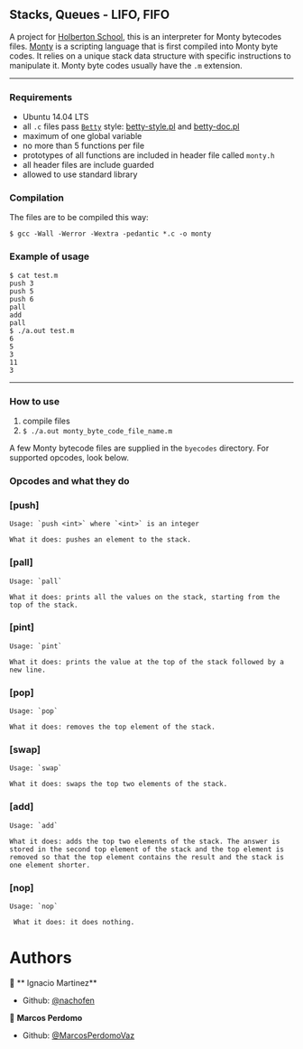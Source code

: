 ## Stacks, Queues - LIFO, FIFO

A project for [Holberton School](https://www.holbertonschool.com/), this is an interpreter for Monty bytecodes files. [Monty](http://montyscoconut.github.io/) is a scripting language that is first compiled into Monty byte codes. It relies on a unique stack data structure with specific instructions to manipulate it. Monty byte codes usually have the `.m` extension. 

---

### Requirements

- Ubuntu 14.04 LTS
- all `.c` files pass [`Betty`](https://github.com/holbertonschool/Betty) style: [betty-style.pl](https://github.com/holbertonschool/Betty/blob/master/betty-style.pl) and [betty-doc.pl](https://github.com/holbertonschool/Betty/blob/master/betty-doc.pl)
- maximum of one global variable
- no more than 5 functions per file
- prototypes of all functions are included in header file called `monty.h`
- all header files are include guarded
- allowed to use standard library

### Compilation

The files are to be compiled this way:

```
$ gcc -Wall -Werror -Wextra -pedantic *.c -o monty
```

### Example of usage

```
$ cat test.m
push 3
push 5
push 6
pall
add
pall
$ ./a.out test.m
6
5
3
11
3
```

---

### How to use

1. compile files
2. `$ ./a.out monty_byte_code_file_name.m`

A few Monty bytecode files are supplied in the `byecodes` directory. For supported opcodes, look below.


### Opcodes and what they do


### [push]

    Usage: `push <int>` where `<int>` is an integer

    What it does: pushes an element to the stack.

### [pall]

    Usage: `pall`

    What it does: prints all the values on the stack, starting from the top of the stack.

### [pint]

    Usage: `pint`

    What it does: prints the value at the top of the stack followed by a new line.

### [pop]

    Usage: `pop`

    What it does: removes the top element of the stack.

### [swap]

    Usage: `swap`

    What it does: swaps the top two elements of the stack.

### [add]

    Usage: `add`

    What it does: adds the top two elements of the stack. The answer is stored in the second top element of the stack and the top element is removed so that the top element contains the result and the stack is one element shorter.

### [nop]

    Usage: `nop`
    
     What it does: it does nothing.

# Authors
 👤 ** Ignacio Martinez**

- Github: [@nachofen](https://github.com/nachofen)

👤 **Marcos Perdomo**

- Github: [@MarcosPerdomoVaz](https://github.com/MarcosPerdomoVaz)
